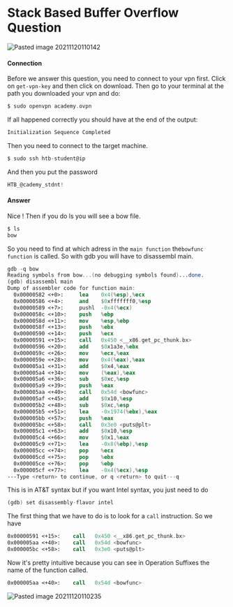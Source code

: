 # Stack Based Buffer Overflow Question
![Pasted image 20211120110142](https://user-images.githubusercontent.com/87600765/146052141-a62f3af8-fa2f-40da-a151-fb0f02535bfe.png)
#### Connection
Before  we answer this question, you need to connect to your vpn first. Click on `get-vpn-key` and then click on download. Then go to your terminal at the path you downloaded your vpn and do: 
```nasm
$ sudo openvpn academy.ovpn
``` 
If all happened correctly you should have at the end of the output:
```nasm
Initialization Sequence Completed
```
Then you need to connect to the target machine. 
```nasm
$ sudo ssh htb-student@ip
```
 And then you put the password
 ```nasm
 HTB_@cademy_stdnt!
 ```
#### Answer
 Nice ! Then if you do ls you will see a bow file. 
 ```nasm
$ ls
bow
``` 
 So you need to find at which adress in the `main function` the`bowfunc function` is called.  So with gdb you will have to disassembl main. 
 ```nasm
 gdb -q bow
Reading symbols from bow...(no debugging symbols found)...done.
(gdb) disassembl main
Dump of assembler code for function main:
   0x00000582 <+0>:     lea    0x4(%esp),%ecx
   0x00000586 <+4>:     and    $0xfffffff0,%esp
   0x00000589 <+7>:     pushl  -0x4(%ecx)
   0x0000058c <+10>:    push   %ebp
   0x0000058d <+11>:    mov    %esp,%ebp
   0x0000058f <+13>:    push   %ebx
   0x00000590 <+14>:    push   %ecx
   0x00000591 <+15>:    call   0x450 <__x86.get_pc_thunk.bx>
   0x00000596 <+20>:    add    $0x1a3e,%ebx
   0x0000059c <+26>:    mov    %ecx,%eax
   0x0000059e <+28>:    mov    0x4(%eax),%eax
   0x000005a1 <+31>:    add    $0x4,%eax
   0x000005a4 <+34>:    mov    (%eax),%eax
   0x000005a6 <+36>:    sub    $0xc,%esp
   0x000005a9 <+39>:    push   %eax
   0x000005aa <+40>:    call   0x54d <bowfunc>
   0x000005af <+45>:    add    $0x10,%esp
   0x000005b2 <+48>:    sub    $0xc,%esp
   0x000005b5 <+51>:    lea    -0x1974(%ebx),%eax
   0x000005bb <+57>:    push   %eax
   0x000005bc <+58>:    call   0x3e0 <puts@plt>
   0x000005c1 <+63>:    add    $0x10,%esp
   0x000005c4 <+66>:    mov    $0x1,%eax
   0x000005c9 <+71>:    lea    -0x8(%ebp),%esp
   0x000005cc <+74>:    pop    %ecx
   0x000005cd <+75>:    pop    %ebx
   0x000005ce <+76>:    pop    %ebp
   0x000005cf <+77>:    lea    -0x4(%ecx),%esp
---Type <return> to continue, or q <return> to quit---q
```
This is in AT&T syntax but if you want Intel syntax, you just need to do
```nasm
(gdb) set disassembly-flavor intel
``` 
The first thing that we have to do is to look for a `call` instruction. So we have 
```nasm
0x00000591 <+15>:    call   0x450 <__x86.get_pc_thunk.bx>
0x000005aa <+40>:    call   0x54d <bowfunc>
0x000005bc <+58>:    call   0x3e0 <puts@plt>
```
Now it's pretty intuitive because you can see in Operation Suffixes the name of the function called. 
```nasm
0x000005aa <+40>:    call   0x54d <bowfunc>
```
![Pasted image 20211120110235](https://user-images.githubusercontent.com/87600765/146052243-266536f7-2d6b-41f9-ad2f-6c711afa8c38.png)
